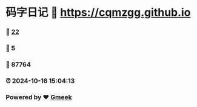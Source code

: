 # 码字日记 :link: https://cqmzgg.github.io 
### :page_facing_up: [22](https://cqmzgg.github.io/tag.html) 
### :speech_balloon: 5 
### :hibiscus: 87764 
### :alarm_clock: 2024-10-16 15:04:13 
### Powered by :heart: [Gmeek](https://github.com/Meekdai/Gmeek)
